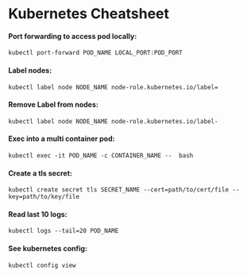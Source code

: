 <!-- Space: RD -->
<!-- Title: Kubernetes Cheatsheet -->
# Kubernetes Cheatsheet
#### Port forwarding to access pod locally:
```
kubectl port-forward POD_NAME LOCAL_PORT:POD_PORT
```
#### Label nodes:
```
kubectl label node NODE_NAME node-role.kubernetes.io/label=
```

#### Remove Label from nodes:
```
kubectl label node NODE_NAME node-role.kubernetes.io/label-
```
#### Exec into a multi container pod:
```
kubectl exec -it POD_NAME -c CONTAINER_NAME --  bash
```
#### Create a tls secret:
```
kubectl create secret tls SECRET_NAME --cert=path/to/cert/file --key=path/to/key/file 
```
#### Read last 10 logs:
```
kubectl logs --tail=20 POD_NAME
```
#### See kubernetes config:
```
kubectl config view
```
